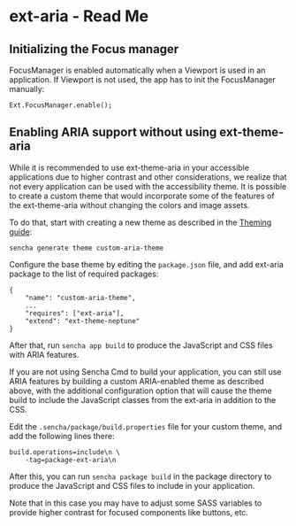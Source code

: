 # ext-aria - Read Me

## Initializing the Focus manager

FocusManager is enabled automatically when a Viewport is used in an
application. If Viewport is not used, the app has to init the FocusManager
manually:

    Ext.FocusManager.enable();

## Enabling ARIA support without using ext-theme-aria

While it is recommended to use ext-theme-aria in your accessible applications
due to higher contrast and other considerations, we realize that not
every application can be used with the accessibility theme. It is possible
to create a custom theme that would incorporate some of the features of the
ext-theme-aria without changing the colors and image assets.

To do that, start with creating a new theme as described in the
[Theming guide](http://docs.sencha.com/extjs/4.2.2/#!/guide/theming):

    sencha generate theme custom-aria-theme

Configure the base theme by editing the `package.json` file, and add ext-aria
package to the list of required packages:

    {
        "name": "custom-aria-theme",
        ...
        "requires": ["ext-aria"],
        "extend": "ext-theme-neptune"
    }

After that, run `sencha app build` to produce the JavaScript and CSS files
with ARIA features.

If you are not using Sencha Cmd to build your application, you can still use
ARIA features by building a custom ARIA-enabled theme as described above,
with the additional configuration option that will cause the theme build to
include the JavaScript classes from the ext-aria in addition to the CSS.

Edit the `.sencha/package/build.properties` file for your custom theme, and
add the following lines there:

    build.operations=include\n \
        -tag=package-ext-aria\n

After this, you can run `sencha package build` in the package directory
to produce the JavaScript and CSS files to include in your application.

Note that in this case you may have to adjust some SASS variables to
provide higher contrast for focused components like buttons, etc.
